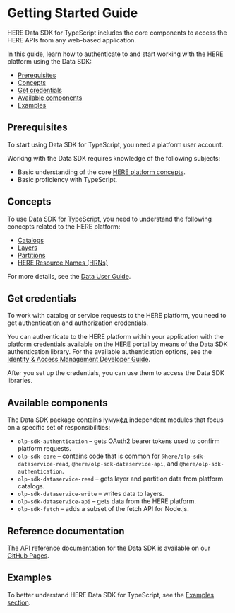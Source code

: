 # Getting Started Guide

HERE Data SDK for TypeScript includes the core components to access the HERE APIs from any web-based application.

In this guide, learn how to authenticate to and start working with the HERE platform using the Data SDK:

- [Prerequisites](#prerequisites)
- [Concepts](#concepts)
- [Get credentials](#get-credentials)
- [Available components](#available-components)
- [Examples](#examples)

## Prerequisites

To start using Data SDK for TypeScript, you need a platform user account.

Working with the Data SDK requires knowledge of the following subjects:

- Basic understanding of the core [HERE platform concepts](#concepts).
- Basic proficiency with TypeScript.

## Concepts

To use Data SDK for TypeScript, you need to understand the following concepts related to the HERE platform:

* [Catalogs](https://developer.here.com/documentation/data-user-guide/portal/layers/catalogs.html)
* [Layers](https://developer.here.com/documentation/data-user-guide/portal/layers/layers.html)
* [Partitions](https://developer.here.com/documentation/data-user-guide/portal/layers/partitions.html)
* [HERE Resource Names (HRNs)](https://developer.here.com/documentation/data-user-guide/shared_content/topics/concepts/hrn.html)

For more details, see the [Data User Guide](https://developer.here.com/documentation/data-user-guide/index.html).

## Get credentials

To work with catalog or service requests to the HERE platform, you need to get authentication and authorization credentials.

You can authenticate to the HERE platform within your application with the platform credentials available on the HERE portal by means of the Data SDK authentication library. For the available authentication options, see the [Identity & Access Management Developer Guide](https://developer.here.com/documentation/identity-access-management/dev_guide/index.html).

After you set up the credentials, you can use them to access the Data SDK libraries.

## Available components

The Data SDK package contains іумукфд independent modules that focus on a specific set of responsibilities:

- `olp-sdk-authentication` – gets OAuth2 bearer tokens used to confirm platform requests.
- `olp-sdk-core` – contains code that is common for `@here/olp-sdk-dataservice-read`, `@here/olp-sdk-dataservice-api`, and `@here/olp-sdk-authentication`.
- `olp-sdk-dataservice-read` – gets layer and partition data from platform catalogs.
- `olp-sdk-dataservice-write` – writes data to layers.
- `olp-sdk-dataservice-api` – gets data from the HERE platform.
- `olp-sdk-fetch` – adds a subset of the fetch API for Node.js.

## Reference documentation

The API reference documentation for the Data SDK is available on our <a href="https://heremaps.github.io/here-data-sdk-typescript/" target="_blank">GitHub Pages</a>.

## Examples

To better understand HERE Data SDK for TypeScript, see the [Examples section](../examples/README.md).
